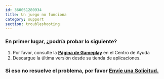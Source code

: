 ```yaml
---
id: 360051280934
title: Un juego no funciona
category: support
section: troubleshooting
---
```

### En primer lugar, ¿podría probar lo siguiente?

1. Por favor, consulte la **[Página de Gameplay](https://help.studycat.com/hc/en-us/categories/34781881763353-Gameplay)** en el Centro de Ayuda
2. Descargue la última versión desde su tienda de aplicaciones.

### Si eso no resuelve el problema, por favor [Envíe una Solicitud.](https://help.studycat.com/hc/en-gb/requests/new)

